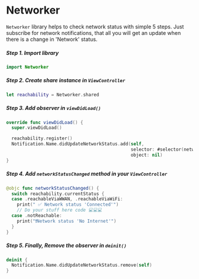 # Networker

`Networker` library helps to check network status with simple 5 steps. 
Just subscribe for network notifications, that all you will get an update when there is a change in 'Network' status. 

##### Step 1. Import library
```swift
import Networker
```

##### Step 2. Create share instance in `ViewController`
```swift
let reachability = Networker.shared
```

##### Step 3. Add observer in `viewDidLoad()`       
```swift 
override func viewDidLoad() {
  super.viewDidLoad() 

  reachability.register()
  Notification.Name.didUpdateNetworkStatus.add(self,
                                               selector: #selector(networkStatusChanged),
                                               object: nil)
}

```
##### Step 4. Add `networkStatusChanged` method in your `ViewController`       
```swift 
@objc func networkStatusChanged() {
  switch reachability.currentStatus {
  case .reachableViaWWAN, .reachableViaWiFi:
    print(" ✅ Network status 'Connected'")
    // Do your stuff here code 💻💻💻
  case .notReachable:
    print("❗️Network status 'No Internet'")
  }
}
```  

##### Step 5. Finally, Remove the observer in `deinit()`   
```swift
deinit {
  Notification.Name.didUpdateNetworkStatus.remove(self)
}
